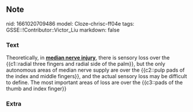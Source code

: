 ## Note
nid: 1661020709486
model: Cloze-chrisc-ff04e
tags: GSSE::!Contributor::Victor_Liu
markdown: false

### Text
Theoretically, in <b><u>median nerve injury</u></b>, there is
sensory loss over the {{c1::radial three fingers and radial side of
the palm}}, but the only <span style="color: var(--field-fg); 
 background: var(--field-bg);">autonomous areas of median nerve
supply are over the</span> <span style="color: var(--field-fg); 
 background: var(--field-bg);">{{c2::pulp pads of the index and
middle fingers}}, and the actual sensory loss may be difficult to
define. The most</span> <span style="color: var(--field-fg); 
 background: var(--field-bg);">important areas of loss are over the
{{c3::pads of the thumb and index finger}}</span>

### Extra

